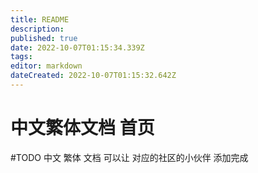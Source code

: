 ```yaml
---
title: README
description: 
published: true
date: 2022-10-07T01:15:34.339Z
tags: 
editor: markdown
dateCreated: 2022-10-07T01:15:32.642Z
---
```


# 中文繁体文档 首页

#TODO 中文 繁体 文档 可以让 对应的社区的小伙伴 添加完成 

